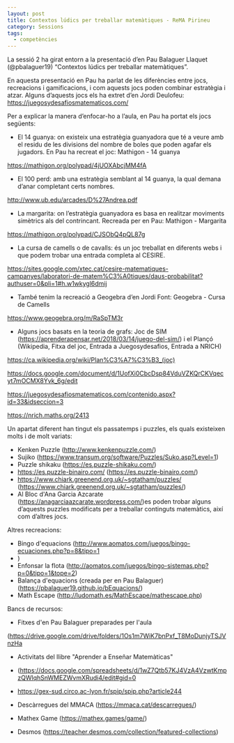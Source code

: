 ```yaml
---
layout: post
title: Contextos lúdics per treballar matemàtiques - ReMA Pirineu
category: Sessions
tags:
  - competències
---
```

La sessió 2 ha girat entorn a la presentació d’en Pau Balaguer Llaquet (@pbalaguer19) “Contextos lúdics per treballar matemàtiques”.

En aquesta presentació en Pau ha parlat de les diferències entre jocs, recreacions i gamificacions, i com aquests jocs poden combinar estratègia i atzar. Alguns d’aquests jocs els ha extret d’en Jordi Deulofeu: https://juegosydesafiosmatematicos.com/

Per a explicar la manera d’enfocar-ho a l’aula, en Pau ha portat els jocs següents:
-	El 14 guanya: on existeix una estratègia guanyadora que té a veure amb el residu de les divisions del nombre de boles que poden agafar els jugadors.
En Pau ha recreat el joc:  Mathigon - 14 guanya

https://mathigon.org/polypad/4jUOXAbcjMM4fA

-	El 100 perd: amb una estratègia semblant al 14 guanya, la qual demana d’anar completant certs nombres.

http://www.ub.edu/arcades/D%27Andrea.pdf

-	La margarita: on l’estratègia guanyadora es basa en realitzar moviments simètrics als del contrincant. Recreada per en Pau: Mathigon - Margarita

https://mathigon.org/polypad/CJSObQ4pQL87g

-	La cursa de camells o de cavalls: és un joc treballat en diferents webs i que podem trobar una entrada completa al CESIRE.

https://sites.google.com/xtec.cat/cesire-matematiques-campanyes/laboratori-de-matem%C3%A0tiques/daus-probabilitat?authuser=0&pli=1#h.w1wkygl6dmij

-	També tenim la recreació a Geogebra d’en Jordi Font: Geogebra - Cursa de Camells

https://www.geogebra.org/m/RaSpTM3r

-	Alguns jocs basats en la teoria de grafs:  Joc de SIM (https://aprenderapensar.net/2018/03/14/juego-del-sim/) i el Plançó (Wikipedia, Fitxa del joc, Entrada a Juegosydesafios, Entrada a NRICH)

https://ca.wikipedia.org/wiki/Plan%C3%A7%C3%B3_(joc)

https://docs.google.com/document/d/1UofXi0CbcDsp84VduVZKQrCKVqecyt7mOCMX8Yvk_6g/edit

https://juegosydesafiosmatematicos.com/contenido.aspx?id=33&idseccion=3

https://nrich.maths.org/2413


Un apartat diferent han tingut els passatemps i puzzles, els quals existeixen molts i de molt variats:
-	Kenken Puzzle (http://www.kenkenpuzzle.com/)
-	Sujiko (https://www.transum.org/software/Puzzles/Suko.asp?Level=1)
-	Puzzle shikaku (https://es.puzzle-shikaku.com/)
-	https://es.puzzle-binairo.com/ (https://es.puzzle-binairo.com/)
-	https://www.chiark.greenend.org.uk/~sgtatham/puzzles/ (https://www.chiark.greenend.org.uk/~sgtatham/puzzles/)
-	Al Bloc d'Ana Garcia Azcarate (https://anagarciaazcarate.wordpress.com/)es poden trobar alguns d’aquests puzzles modificats per a treballar continguts matemàtics, així com d’altres jocs.

Altres recreacions:
-	Bingo d'equacions (http://www.aomatos.com/juegos/bingo-ecuaciones.php?p=8&tipo=1
-	)
-	Enfonsar la flota (http://aomatos.com/juegos/bingo-sistemas.php?p=0&tipo=1&tope=2)
-	Balança d'equacions (creada per en Pau Balaguer) (https://pbalaguer19.github.io/bEquacions/)
-	Math Escape (http://ludomath.es/MathEscape/mathescape.php)

Bancs de recursos:
-	Fitxes d'en Pau Balaguer preparades per l'aula 

(https://drive.google.com/drive/folders/1Os1m7WiK7bnPxf_T8MoDunjyTSJVnzHa

-	Activitats del llibre "Aprender a Enseñar Matemàticas" 

-	(https://docs.google.com/spreadsheets/d/1wZ7Qtb57KJ4VzA4VzwtKmpzQWlqhSnWMEZWvmXRudi4/edit#gid=0

-	https://gex-sud.circo.ac-lyon.fr/spip/spip.php?article244 
-	Descàrregues del MMACA (https://mmaca.cat/descarregues/)
-	Mathex Game (https://mathex.games/game/)
-	Desmos (https://teacher.desmos.com/collection/featured-collections)

